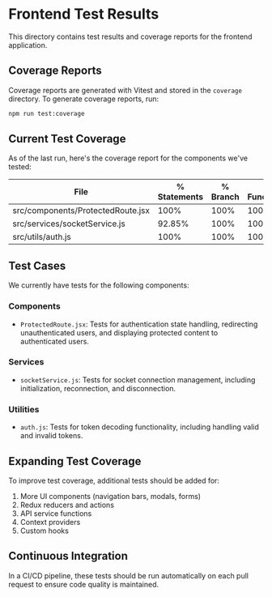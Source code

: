# Frontend Test Results

This directory contains test results and coverage reports for the frontend application.

## Coverage Reports

Coverage reports are generated with Vitest and stored in the `coverage` directory. To generate coverage reports, run:

```bash
npm run test:coverage
```

## Current Test Coverage

As of the last run, here's the coverage report for the components we've tested:

| File | % Statements | % Branch | % Functions | % Lines |
|------|--------------|----------|------------|---------|
| src/components/ProtectedRoute.jsx | 100% | 100% | 100% | 100% |
| src/services/socketService.js | 92.85% | 100% | 100% | 92.85% |
| src/utils/auth.js | 100% | 100% | 100% | 100% |

## Test Cases

We currently have tests for the following components:

### Components
- `ProtectedRoute.jsx`: Tests for authentication state handling, redirecting unauthenticated users, and displaying protected content to authenticated users.

### Services
- `socketService.js`: Tests for socket connection management, including initialization, reconnection, and disconnection.

### Utilities
- `auth.js`: Tests for token decoding functionality, including handling valid and invalid tokens.

## Expanding Test Coverage

To improve test coverage, additional tests should be added for:

1. More UI components (navigation bars, modals, forms)
2. Redux reducers and actions
3. API service functions
4. Context providers
5. Custom hooks

## Continuous Integration

In a CI/CD pipeline, these tests should be run automatically on each pull request to ensure code quality is maintained. 